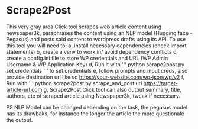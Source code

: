 # Scrape2Post
This very gray area Click tool scrapes web article content using newspaper3k, paraphrases the content using an NLP model (Hugging face - Pegasus) and posts said content to wordpress drafts using its API.
To use this tool you will need to;
a, install necessary dependencies (check import statements)
b, create a venv to work in/ avoid dependency conflicts
c, create a config.ini file to store WP credentials and URL (WP Admin Username & WP Application Key)
d, Run it with ''' python scrape2post.py set credentials ''' to set credentials
e, follow prompts and input creds, also provide destination url like so <https://your-website.com/wp-json/wp/v2>
f, Run with ''' python scrape2post.py scrape_and_post url <https://target-article-url.com>
g, Scrape2Post Click tool can also output summary, title, authors, etc of scraped article using Newspaper3k, tweak if necessary.

PS
NLP Model can be changed depending on the task, the pegasus model has its drawbaks, for instance the longer the article the more questionale the output. 


